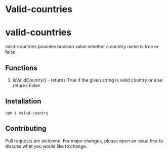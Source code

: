 
# Valid-countries

# valid-countries


valid-countries provides boolean value whether a country name is true or false.

## Functions

1. isValidCountry() - returns True if the given string is valid country or else returns False

## Installation

```
npm i valid-country

```

## Contributing

Pull requests are welcome. For major changes, please open an issue first to discuss what you would like to change.
